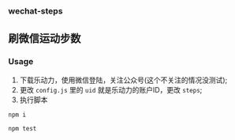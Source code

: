 ### wechat-steps
刷微信运动步数
------

### Usage
1. 下载乐动力，使用微信登陆，关注公众号(这个不关注的情况没测试);
2. 更改 `config.js` 里的 `uid` 就是乐动力的账户ID，更改 `steps`;
3. 执行脚本 

`npm i`

`npm test`